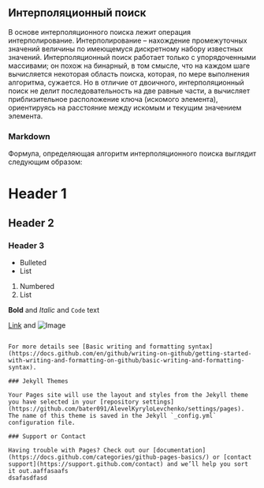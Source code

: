 ## Интерполяционный поиск

В основе интерполяционного поиска лежит операция интерполирование. Интерполирование – нахождение промежуточных значений величины по имеющемуся дискретному набору известных значений. Интерполяционный поиск работает только с упорядоченными массивами; он похож на бинарный, в том смысле, что на каждом шаге вычисляется некоторая область поиска, которая, по мере выполнения алгоритма, сужается.
 Но в отличие от двоичного, интерполяционный поиск не делит последовательность на две равные части, а вычисляет приблизительное расположение ключа (искомого элемента), ориентируясь на расстояние между искомым и текущим значением элемента.
### Markdown

Формула, определяющая алгоритм интерполяционного поиска выглядит следующим образом:



# Header 1
## Header 2
### Header 3

- Bulleted
- List

1. Numbered
2. List

**Bold** and _Italic_ and `Code` text

[Link](url) and ![Image](src)
```

For more details see [Basic writing and formatting syntax](https://docs.github.com/en/github/writing-on-github/getting-started-with-writing-and-formatting-on-github/basic-writing-and-formatting-syntax).

### Jekyll Themes

Your Pages site will use the layout and styles from the Jekyll theme you have selected in your [repository settings](https://github.com/bater091/AlevelKyryloLevchenko/settings/pages). The name of this theme is saved in the Jekyll `_config.yml` configuration file.

### Support or Contact

Having trouble with Pages? Check out our [documentation](https://docs.github.com/categories/github-pages-basics/) or [contact support](https://support.github.com/contact) and we’ll help you sort it out.aaffasaafs
dsafasdfasd
